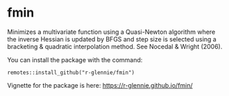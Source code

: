 # fmin
 Minimizes a multivariate function using a Quasi-Newton 
algorithm where the inverse Hessian is updated by BFGS and step size is selected
using a bracketing & quadratic interpolation method. See Nocedal & Wright (2006). 

You can install the package with the command: 

```remotes::install_github("r-glennie/fmin")```

Vignette for the package is here: https://r-glennie.github.io/fmin/
